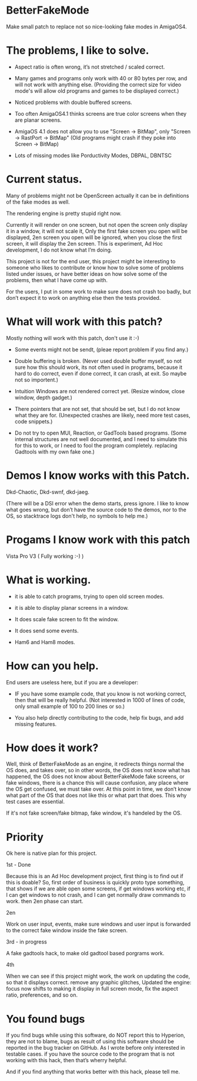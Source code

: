 # BetterFakeMode
Make small patch to replace not so nice-looking fake modes in AmigaOS4.

# The problems, I like to solve.

* Aspect ratio is often wrong, it’s not stretched / scaled correct.

* Many games and programs only work with 40 or 80 bytes per row,
and will not work with anything else. (Providing the correct size for video mode's
will allow old programs and games to be displayed correct.)

* Noticed problems with double buffered screens.

* Too often AmigaOS4.1 thinks screens are true color screens when they are planar screens.

* AmigaOS 4.1 does not allow you to use "Screen -> BitMap", only "Screen -> RastPort -> BitMap"
(Old programs might crash if they poke into Screen -> BitMap)

* Lots of missing modes like Porductivity Modes, DBPAL, DBNTSC

# Current status.

Many of problems might not be OpenScreen actually it can be in definitions of the fake modes as well.

The rendering engine is pretty stupid right now.

Currently it will render on one screen, but not open the screen only display it in a window, it will not scale it, 
Only the first fake screen you open will be displayed, 2en screen you open will be ignored, when you close the first screen, it will display the 2en screen.
This is experiment, Ad Hoc development, I do not know what I’m doing.

This project is not for the end user, this project might be interesting to someone who likes to contribute or know how to solve some of problems listed under issues, or have better ideas on how solve some of the problems, then what I have come up with.

For the users, I put in some work to make sure does not  crash too badly, 
but don’t expect it to work on anything else then the tests provided.

# What will work with this patch?

Mostly nothing will work with this patch, don't use it :-)

* Some events might not be sendt, 
(pleae report problem if you find any.)

* Double buffering is broken.
(Never used double buffer myself, so not sure how this should work, its not often used in programs, 
because it hard to do correct, even if done correct, it can crash, at exit. So maybe not so importent.)

* Intuition Windows are not rendered correct yet.
(Resize window, close window, depth gadget.)

* There pointers that are not set, that should be set, but I do not know what they are for.
(Unexpected crashes are likely, need more test cases, code snippets.)

* Do not try to open MUI, Reaction, or GadTools based programs.
(Some internal structures are not well documented, and I need to simulate this for this to work, 
or I need to fool the program completely. replacing Gadtools with my own fake one.)

# Demos I know works with this Patch.

Dkd-Chaotic, Dkd-swnf, dkd-jaeg.

(There will be a DSI error when the demo starts, press ignore.
I like to know what goes wrong, but don’t have the source code to the demos, 
nor to the OS, so stacktrace logs don't help, no symbols to help me.)

# Progams I know work with this patch

Vista Pro V3 ( Fully working :-) )

# What is working.

* it is able to catch programs, trying to open old screen modes.
 
* it is able to display planar screens in a window. 

* It does scale fake screen to fit the window.

* It does send some events.

* Ham6 and Ham8 modes.

# How can you help.

End users are useless here, but if you are a developer:

* IF you have some example code, that you know is not working correct, then that will be really helpful.
(Not interested in 1000 of lines of code, only small example of 100 to 200 lines or so.)

* You also help directly contributing to the code, help fix bugs, and add missing features.

# How does it work?

Well, think of BetterFakeMode as an engine, it redirects things normal the OS does, and takes over, so in other words, the OS does not know what has happened, the OS does not know about BetterFakeMode fake screens, or fake windows, there is a chance this will cause confusion, any place where the OS get confused, we must take over. At this point in time, we don’t know what part of the OS that does not like this or what part that does. This why test cases are essential.

If it's not fake screen/fake bitmap, fake window, it's handeled by the OS.

# Priority

Ok here is native plan for this project.

1st - Done

Because this is an Ad Hoc development project, first thing is to find out if this is doable? So, first order of business is quickly proto type something, that shows if we are able open some screens, if get windows working etc, if I can get windows to not crash, and I can get normally draw commands to work. then 2en phase can start.

2en

Work on user input, events, make sure windows and user input is forwarded to the correct fake window inside the fake screen.

3rd - in progress 

A fake gadtools hack, to make old gadtool based porgrams work.

4th

When we can see if this project might work, the work on updating the code, so that it displays correct. remove any graphic glitches,
Updated the engine: focus now shifts to making it display in full screen mode, fix the aspect ratio, preferences, and so on.

# You found bugs 

If you find bugs while using this software, do NOT report this to Hyperion, they are not to blame, bugs as result of using this software should be reported in the bug tracker on GitHub. As I wrote before only interested in testable cases. if you have the source code to the program that is not working with this hack, then that’s wherry helpful.

And if you find anything that works better with this hack, please tell me.

